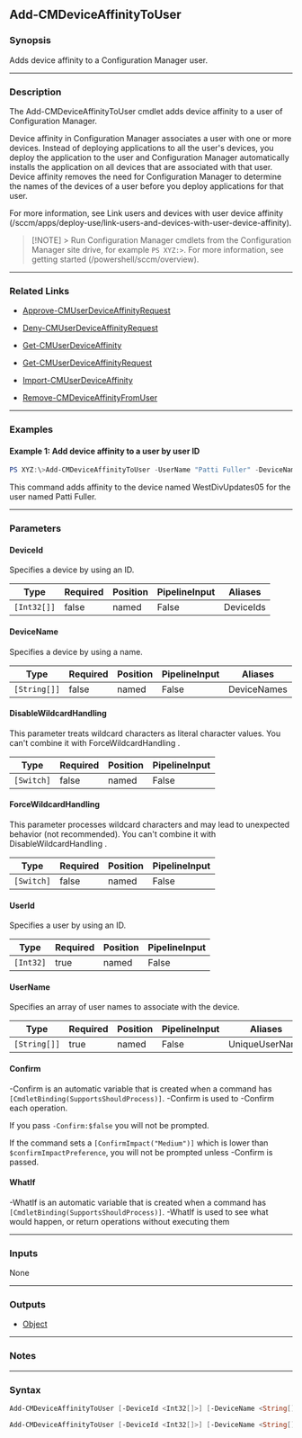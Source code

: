Add-CMDeviceAffinityToUser
--------------------------




### Synopsis
Adds device affinity to a Configuration Manager user.



---


### Description

The Add-CMDeviceAffinityToUser cmdlet adds device affinity to a user of Configuration Manager.



Device affinity in Configuration Manager associates a user with one or more devices. Instead of deploying applications to all the user's devices, you deploy the application to the user and Configuration Manager automatically installs the application on all devices that are associated with that user. Device affinity removes the need for Configuration Manager to determine the names of the devices of a user before you deploy applications for that user.



For more information, see Link users and devices with user device affinity (/sccm/apps/deploy-use/link-users-and-devices-with-user-device-affinity).



> [!NOTE] > Run Configuration Manager cmdlets from the Configuration Manager site drive, for example `PS XYZ:>`. For more information, see getting started (/powershell/sccm/overview).



---


### Related Links
* [Approve-CMUserDeviceAffinityRequest](Approve-CMUserDeviceAffinityRequest)



* [Deny-CMUserDeviceAffinityRequest](Deny-CMUserDeviceAffinityRequest)



* [Get-CMUserDeviceAffinity](Get-CMUserDeviceAffinity)



* [Get-CMUserDeviceAffinityRequest](Get-CMUserDeviceAffinityRequest)



* [Import-CMUserDeviceAffinity](Import-CMUserDeviceAffinity)



* [Remove-CMDeviceAffinityFromUser](Remove-CMDeviceAffinityFromUser)





---


### Examples
#### Example 1: Add device affinity to a user by user ID
```PowerShell
PS XYZ:\>Add-CMDeviceAffinityToUser -UserName "Patti Fuller" -DeviceName "WestDivUpdates05"
```
This command adds affinity to the device named WestDivUpdates05 for the user named Patti Fuller.


---


### Parameters
#### **DeviceId**

Specifies a device by using an ID.






|Type       |Required|Position|PipelineInput|Aliases  |
|-----------|--------|--------|-------------|---------|
|`[Int32[]]`|false   |named   |False        |DeviceIds|



#### **DeviceName**

Specifies a device by using a name.






|Type        |Required|Position|PipelineInput|Aliases    |
|------------|--------|--------|-------------|-----------|
|`[String[]]`|false   |named   |False        |DeviceNames|



#### **DisableWildcardHandling**

This parameter treats wildcard characters as literal character values. You can't combine it with ForceWildcardHandling .






|Type      |Required|Position|PipelineInput|
|----------|--------|--------|-------------|
|`[Switch]`|false   |named   |False        |



#### **ForceWildcardHandling**

This parameter processes wildcard characters and may lead to unexpected behavior (not recommended). You can't combine it with DisableWildcardHandling .






|Type      |Required|Position|PipelineInput|
|----------|--------|--------|-------------|
|`[Switch]`|false   |named   |False        |



#### **UserId**

Specifies a user by using an ID.






|Type     |Required|Position|PipelineInput|
|---------|--------|--------|-------------|
|`[Int32]`|true    |named   |False        |



#### **UserName**

Specifies an array of user names to associate with the device.






|Type        |Required|Position|PipelineInput|Aliases       |
|------------|--------|--------|-------------|--------------|
|`[String[]]`|true    |named   |False        |UniqueUserName|



#### **Confirm**
-Confirm is an automatic variable that is created when a command has ```[CmdletBinding(SupportsShouldProcess)]```.
-Confirm is used to -Confirm each operation.

If you pass ```-Confirm:$false``` you will not be prompted.


If the command sets a ```[ConfirmImpact("Medium")]``` which is lower than ```$confirmImpactPreference```, you will not be prompted unless -Confirm is passed.

#### **WhatIf**
-WhatIf is an automatic variable that is created when a command has ```[CmdletBinding(SupportsShouldProcess)]```.
-WhatIf is used to see what would happen, or return operations without executing them


---


### Inputs
None





---


### Outputs
* [Object](https://learn.microsoft.com/en-us/dotnet/api/System.Object)






---


### Notes




---


### Syntax
```PowerShell
Add-CMDeviceAffinityToUser [-DeviceId <Int32[]>] [-DeviceName <String[]>] [-DisableWildcardHandling] [-ForceWildcardHandling] -UserId <Int32> [-Confirm] [-WhatIf] [<CommonParameters>]
```
```PowerShell
Add-CMDeviceAffinityToUser [-DeviceId <Int32[]>] [-DeviceName <String[]>] [-DisableWildcardHandling] [-ForceWildcardHandling] -UserName <String[]> [-Confirm] [-WhatIf] [<CommonParameters>]
```

